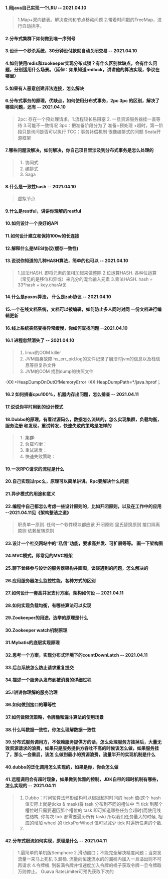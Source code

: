 #### 1.用java自己实现一个LRU -- 2021.04.10
> 1.Map+双向链表。解决查询和节点移动问题
> 2.带着时间戳的TreeMap，进行自动排序。

#### 2.分布式集群下如何做到唯一序列号


#### 3.设计一个秒杀系统，30分钟没付款就自动关闭交易 -- 2021.04.10
 

#### 4.如何使用redis和zookeeper实现分布式锁？有什么区别优缺点，会有什么问题，分别适用什么场景。（延伸：如果知道redlock，讲讲他的算法实现，争议在哪里）


#### 5.如果有人恶意创建非法连接，怎么解决


#### 6.分布式事务的原理，优缺点，如何使用分布式事务，2pc 3pc 的区别，解决了哪些问题，还有 -- 2021.04.10
> 2pc: 存在一个预处理请求。1.流程较长易阻塞 2. 一旦资源服务器挂一直等待  3.可能不一致情况
> 3pc：把准备阶段分为了 准备+预处理 +超时，第一阶段只是询问是否可以执行
> TCC：事务补偿机制 很像编排式的问题
> Seata开源框架


#### 7.哪些问题没解决，如何解决，你自己项目里涉及到分布式事务是怎么处理的
> 1. 协同式
> 2. 编排式
> 3. Saga

#### 8.什么是一致性hash -- 2021.04.10
> 虚拟节点


#### 9.什么是restful，讲讲你理解的restful


#### 10.如何设计一个良好的API


#### 11.如何设计建立和保持100w的长连接


#### 12.解释什么是MESI协议(缓存一致性)


#### 13.说说你知道的几种HASH算法，简单的也可以 -- 2021.04.10
> 1.加法HASH. 即将元素的值相加起来做整除
> 2.位运算HASH. 各种位运算（常见的是移位和异或）来充分的混合输入元素
> 3.乘法HASH. hash = 33*hash + key.charAt(i)

#### 14.什么是paxos算法， 什么是zab协议 -- 2021.04.10


#### 15.一个在线文档系统，文档可以被编辑，如何防止多人同时对同 一份文档进行编辑更新


#### 16.线上系统突然变得异常缓慢，你如何查找问题 --2021.04.10


#### 16.1 进程忽然消失了 -- 2021.04.10
> 1. linux的OOM killer
> 2. JVM自身故障 hs_err_pid.log的文件记录了崩溃时jvm的信息以及栈信息等巨复杂文件
> 3. JVM的OOM 找到dump的快照文件

-XX:+HeapDumpOnOutOfMemoryError
-XX:HeapDumpPath=*/java.hprof；

#### 16.2 如何排查cpu100%，机器内存出问题，怎么排查 -- 2021.04.11
> 

#### 17.说说你平时用到的设计模式


#### 18.Dubbo的原理，有看过源码么，数据怎么流转的，怎么实现集群，负载均衡，服务注册 和发现，重试转发，快速失败的策略是怎样的
> 1. 集群:
> 2. 负载均衡：
> 3. 重试转发：
> 4. 快速失败策略：


#### 19.一次RPC请求的流程是什么


#### 20.自己实现过rpc么，原理可以简单讲讲。Rpc要解决什么问题


#### 21.异步模式的用途和意义


#### 22.编程中自己都怎么考虑一些设计原则的，比如开闭原则，以及在工作中的应用 --2021.04.11见《架构整洁之道》
> 职责单一原则. 任何一个软件模块都应该
> 开闭原则
> 里氏替换原则
> 接口隔离原则
> 依赖反转原则


#### 23.设计一个社交网站中的“私信”功能，要求高并发、可扩展等等。 画一下架构图


#### 24.MVC模式，即常见的MVC框架


#### 25.聊下曾经参与设计的服务器架构并画图，谈谈遇到的问题，怎么解决的


#### 26.应用服务器怎么监控性能，各种方式的区别


#### 27.如何设计一套高并发支付方案，架构如何设 -- 2021.04.11


#### 28.如何实现负载均衡，有哪些算法可以实现

#### 29.Zookeeper的用途，选举的原理是什么


#### 30.Zookeeper watch机制原理


#### 31.Mybatis的底层实现原理


#### 32.思考一个方案，实现分布式环境下的countDownLatch -- 2021.04.11


#### 33.后台系统怎么防止请求重复提交


#### 34.描述一个服务从发布到被消费的详细过程


#### 35.!讲讲你理解的服务治理


#### 36.如何做到接口的幂等性


#### 37.如何做限流策略，令牌桶和漏斗算法的使用场景


#### 38.什么叫数据一致性，你怎么理解数据一致性


#### 39.分布式服务调用方，不依赖服务提供方的话，怎么处理服务方挂掉后，大量无效资源请求的浪费，如果只是服务提供方吞吐不高的时候该怎么做，如果服务挂了，那么一会重启，该怎 么做到最小的资源浪费，流量半开的实现机制是什么
>


#### 40.dubbo的泛化调用怎么实现的，如果是你，你会怎么做
> 


#### 41.远程调用会有超时现象，如果做到优雅的控制，JDK自带的超时机制有哪些，怎么实现的 -- 2021.04.11
> 1. Dubbo：时间轮算法环形结构可以根据超时时间的 hash 值(这个 hash 值实际上就是ticks & mask)将 task 分布到不同的槽位中
> 当 tick 到那个槽位时只需要遍历那个槽位的 task 即可知道哪些任务会超时(而使用线性结构, 你每次 tick 都需要遍历所有 task)
> 所以我们任务量大的时候, 相应的增加 wheel 的 ticksPerWheel 值可以减少 tick 时遍历任务的个数.
> 2. 

#### 42.分布式限流如何实现，原理是什么 -- 2021.04.11
> 1.最简单的单机版Semphore
> 2.滑动窗口；不能完全解决精度问题；当突发流量一来马上死机
> 3.漏桶. 流量向恒速流水的的漏桶内加入一旦溢出则不可再请求
> 4.令牌桶. 到装满令牌并恒速度加入令牌的桶子获取令牌一旦令牌取万则停止。 Guava RateLimiter可预先获取下次的